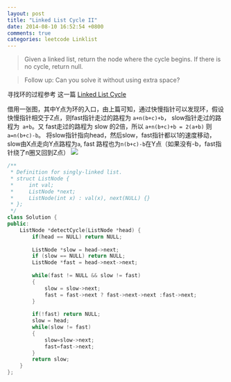 ```yaml
---
layout: post
title: "Linked List Cycle II"
date: 2014-08-10 16:52:54 +0800
comments: true
categories: leetcode Linklist
---
```

>Given a linked list, return the node where the cycle begins. If there is no cycle, return null.

>Follow up:
Can you solve it without using extra space?
<!--more-->

寻找环的过程参考 这一篇 [Linked List Cycle](https://zybuluo.com/michaelpassion/note/24977)

借用一张图，其中Y点为环的入口，由上篇可知，通过快慢指针可以发现环，假设快慢指针相交于Z点，则fast指针走过的路程为 `a+n(b+c)+b`， slow指针走过的路程为` a+b`。又 fast走过的路程为 slow 的2倍，所以 `a+n(b+c)+b = 2(a+b)` 则`a=n(b+c)-b`。 将slow指针指向head，然后slow，fast指针都以1的速度移动，slow由X点走向Y点路程为`a`, fast 路程也为`n(b+c)-b`在Y点（如果没有-b，fast指针绕了n圈又回到Z点）
![](http://images.cnitblog.com/blog/354747/201311/05171805-64db9f059a1641e7afaf3dd8223c4fe7.jpg)
```c++
/**
 * Definition for singly-linked list.
 * struct ListNode {
 *     int val;
 *     ListNode *next;
 *     ListNode(int x) : val(x), next(NULL) {}
 * };
 */
class Solution {
public:
    ListNode *detectCycle(ListNode *head) {
        if(head == NULL) return NULL;
        
        ListNode *slow = head->next;
        if (slow == NULL) return NULL;
        ListNode *fast = head->next->next;
        
        while(fast != NULL && slow != fast)
        {
            slow = slow->next;
            fast = fast->next ? fast->next->next :fast->next;
        }
        
        if(!fast) return NULL;
        slow = head;
        while(slow != fast)
        {
            slow=slow->next;
            fast=fast->next;
        }
        return slow;
    }
};
```